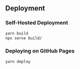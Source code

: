 ## **Deployment**

### **Self-Hosted Deployment**
```sh
yarn build
npx serve build/
```

### **Deploying on GitHub Pages**
```sh
yarn deploy
```